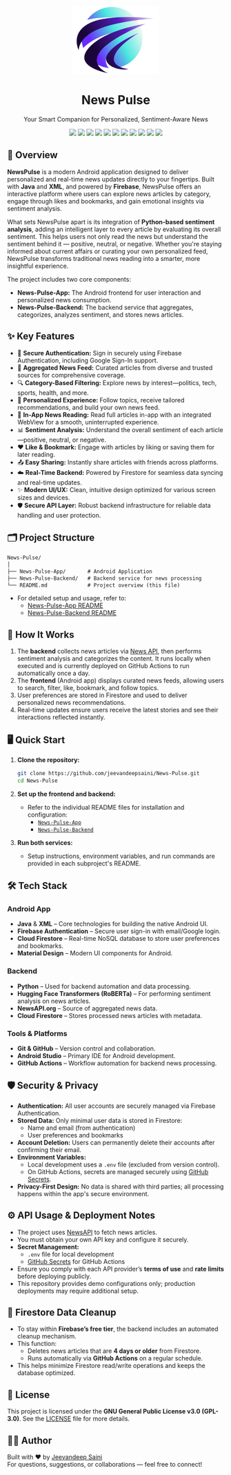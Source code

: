 <p align="center">
  <img src="news-pulse-logo.png" alt="News Pulse Logo" width="200"/>
</p>

<h1 align="center">News Pulse</h1>
<p align="center">Your Smart Companion for Personalized, Sentiment-Aware News</p>

<p align="center">
  <img src="https://img.shields.io/badge/Platform-Android-green?logo=android"/>
  <img src="https://img.shields.io/badge/Code-Java-blue?logo=java"/>
  <img src="https://img.shields.io/badge/Layout-XML-orange?logo=xml"/>
  <img src="https://img.shields.io/badge/Backend-Python-yellow?logo=python"/>
  <img src="https://img.shields.io/badge/Backend-Firebase-ffca28?logo=firebase"/>
  <img src="https://img.shields.io/badge/Database-Firestore-blue?logo=firebase"/>
  <img src="https://img.shields.io/badge/CI-GitHub_Actions-blue?logo=githubactions"/>
  <img src="https://img.shields.io/badge/API-NewsAPI-lightgrey"/>
  <img src="https://img.shields.io/badge/NLP-HuggingFace-yellow?logo=huggingface"/>
  <img src="https://img.shields.io/badge/License-GPLv3-blue.svg"/>
  <img src="https://img.shields.io/github/last-commit/jeevandeepsaini/News-Pulse"/>
</p>

## 🚀 Overview

**NewsPulse** is a modern Android application designed to deliver personalized and real-time news updates directly to your fingertips. Built with **Java** and **XML**, and powered by **Firebase**, NewsPulse offers an interactive platform where users can explore news articles by category, engage through likes and bookmarks, and gain emotional insights via sentiment analysis.

What sets NewsPulse apart is its integration of **Python-based sentiment analysis**, adding an intelligent layer to every article by evaluating its overall sentiment. This helps users not only read the news but understand the sentiment behind it — positive, neutral, or negative. Whether you're staying informed about current affairs or curating your own personalized feed, NewsPulse transforms traditional news reading into a smarter, more insightful experience.

The project includes two core components:
- **News-Pulse-App:** The Android frontend for user interaction and personalized news consumption.
- **News-Pulse-Backend:** The backend service that aggregates, categorizes, analyzes sentiment, and stores news articles.

## ✨ Key Features

- 🔐 **Secure Authentication:** Sign in securely using Firebase Authentication, including Google Sign-In support.
- 📰 **Aggregated News Feed:** Curated articles from diverse and trusted sources for comprehensive coverage.
- 🔍 **Category-Based Filtering:** Explore news by interest—politics, tech, sports, health, and more.
- 👤 **Personalized Experience:** Follow topics, receive tailored recommendations, and build your own news feed.
- 📖 **In-App News Reading:** Read full articles in-app with an integrated WebView for a smooth, uninterrupted experience.
- 📊 **Sentiment Analysis:** Understand the overall sentiment of each article—positive, neutral, or negative.
- ❤️ **Like & Bookmark:** Engage with articles by liking or saving them for later reading.
- 📤 **Easy Sharing:** Instantly share articles with friends across platforms.
- ☁️ **Real-Time Backend:** Powered by Firestore for seamless data syncing and real-time updates.
- ✨ **Modern UI/UX:** Clean, intuitive design optimized for various screen sizes and devices.
- 🛡️ **Secure API Layer:** Robust backend infrastructure for reliable data handling and user protection.

## 🗂️ Project Structure

```
News-Pulse/
│
├── News-Pulse-App/       # Android Application
├── News-Pulse-Backend/   # Backend service for news processing
└── README.md             # Project overview (this file)
```

- For detailed setup and usage, refer to:
  - [News-Pulse-App README](./News-Pulse-App/README.md)
  - [News-Pulse-Backend README](./News-Pulse-Backend/README.md)

## 📌 How It Works

1. The **backend** collects news articles via [News API](https://newsapi.org/), then performs sentiment analysis and categorizes the content. It runs locally when executed and is currently deployed on GitHub Actions to run automatically once a day.
2. The **frontend** (Android app) displays curated news feeds, allowing users to search, filter, like, bookmark, and follow topics.
3. User preferences are stored in Firestore and used to deliver personalized news recommendations.
4. Real-time updates ensure users receive the latest stories and see their interactions reflected instantly.

## 🖥️ Quick Start

1. **Clone the repository:**
   ```sh
   git clone https://github.com/jeevandeepsaini/News-Pulse.git
   cd News-Pulse
   ```

2. **Set up the frontend and backend:**
   - Refer to the individual README files for installation and configuration:
     - [`News-Pulse-App`](./News-Pulse-App/README.md)
     - [`News-Pulse-Backend`](./News-Pulse-Backend/README.md)

3. **Run both services:**  
   - Setup instructions, environment variables, and run commands are provided in each subproject's README.

## 🛠️ Tech Stack

### Android App
- **Java** & **XML** – Core technologies for building the native Android UI.
- **Firebase Authentication** – Secure user sign-in with email/Google login.
- **Cloud Firestore** – Real-time NoSQL database to store user preferences and bookmarks.
- **Material Design** – Modern UI components for Android.

### Backend
- **Python** – Used for backend automation and data processing.
- **Hugging Face Transformers (RoBERTa)** – For performing sentiment analysis on news articles.
- **NewsAPI.org** – Source of aggregated news data.
- **Cloud Firestore** – Stores processed news articles with metadata.

### Tools & Platforms
- **Git & GitHub** – Version control and collaboration.
- **Android Studio** – Primary IDE for Android development.
- **GitHub Actions** – Workflow automation for backend news processing.

## 🛡️ Security & Privacy

- **Authentication:** All user accounts are securely managed via Firebase Authentication.
- **Stored Data:** Only minimal user data is stored in Firestore:
  - Name and email (from authentication)
  - User preferences and bookmarks
- **Account Deletion:** Users can permanently delete their accounts after confirming their email.
- **Environment Variables:** 
  - Local development uses a `.env` file (excluded from version control).
  - On GitHub Actions, secrets are managed securely using [GitHub Secrets](https://docs.github.com/en/actions/security-guides/encrypted-secrets).
- **Privacy-First Design:** No data is shared with third parties; all processing happens within the app's secure environment.

## ⚙️ API Usage & Deployment Notes

- The project uses [NewsAPI](https://newsapi.org/) to fetch news articles.
- You must obtain your own API key and configure it securely.
- **Secret Management:**
  - `.env` file for local development
  - [GitHub Secrets](https://docs.github.com/en/actions/security-guides/encrypted-secrets) for GitHub Actions
- Ensure you comply with each API provider’s **terms of use** and **rate limits** before deploying publicly.
- This repository provides demo configurations only; production deployments may require additional setup.

## 🧹 Firestore Data Cleanup

- To stay within **Firebase’s free tier**, the backend includes an automated cleanup mechanism.
- This function:
  - Deletes news articles that are **4 days or older** from Firestore.
  - Runs automatically via **GitHub Actions** on a regular schedule.
- This helps minimize Firestore read/write operations and keeps the database optimized.

## 📝 License

This project is licensed under the **GNU General Public License v3.0 (GPL-3.0)**.
See the [LICENSE](./LICENSE) file for more details.

## 🙋‍♂️ Author

Built with ❤️ by [Jeevandeep Saini](https://github.com/jeevandeepsaini)  
For questions, suggestions, or collaborations — feel free to connect!

